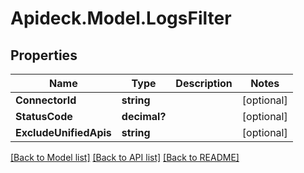 # Apideck.Model.LogsFilter

## Properties

Name | Type | Description | Notes
------------ | ------------- | ------------- | -------------
**ConnectorId** | **string** |  | [optional] 
**StatusCode** | **decimal?** |  | [optional] 
**ExcludeUnifiedApis** | **string** |  | [optional] 

[[Back to Model list]](../README.md#documentation-for-models) [[Back to API list]](../README.md#documentation-for-api-endpoints) [[Back to README]](../README.md)


